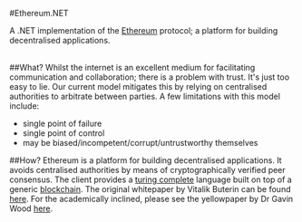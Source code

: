 #Ethereum.NET

A .NET implementation of the [Ethereum](https://www.ethereum.org/) protocol; a platform for building decentralised applications.
<br /><br />


##What?
Whilst the internet is an excellent medium for facilitating communication and collaboration; there is a problem with trust. It's just too easy to lie. Our current model mitigates this by relying on centralised authorities to arbitrate between parties. A few limitations with this model include:

- single point of failure
- single point of control
- may be biased/incompetent/corrupt/untrustworthy themselves

##How?
Ethereum is a platform for building decentralised applications. It avoids centralised authorities by means of cryptographically verified peer consensus. The client provides a [turing complete](http://en.wikipedia.org/wiki/Turing_completeness) language built on top of a generic [blockchain](https://en.bitcoin.it/wiki/Block_chain). The original whitepaper by Vitalik Buterin can be found [here](https://github.com/ethereum/wiki/wiki/White-Paper). For the academically inclined, please see the yellowpaper by Dr Gavin Wood [here](http://gavwood.com/Paper.pdf).
